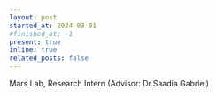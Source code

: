 ```yaml
---
layout: post
started_at: 2024-03-01
#finished_at: -1
present: true
inline: true
related_posts: false
---
```


Mars Lab, Research Intern (Advisor: Dr.Saadia Gabriel) 
